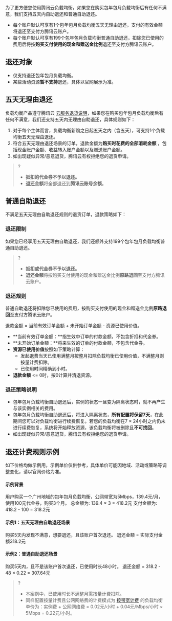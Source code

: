 为了更方便您使用腾讯云负载均衡，如果您在购买包年包月负载均衡后有任何不满意，我们支持五天内自助退还和普通自助退还。
- 每个账户默认可享有1个包年包月负载均衡五天无理由退还，支付的有效金额将退还至支付方腾讯云账户。
- 每个账户默认可享有199个包年包月负载均衡普通自助退还，扣除您已使用的费用后将按**购买支付使用的现金和赠送金比例**退还至支付方腾讯云账户。

## 退还对象
- 仅支持退还包年包月负载均衡。
- 某些活动资源**暂不支持**退还，具体以官网展示为准。

## 五天无理由退还
负载均衡产品遵守腾讯云 [云服务退货说明](https://cloud.tencent.com/document/product/555/7440)，如果您在购买包年包月负载均衡后有任何不满意，我们还支持五天内无理由自助退还，具体规则如下：
1. 对于每个主体而言，负载均衡新购之日起五天之内（含五天），可支持1个负载均衡五天无理由退还。
2. 符合五天无理由退还场景的订单，退款金额为**购买时花费的全部消耗金额** ，包括现金账户金额、收益转入账户金额以及赠送账户金额。
3. 如出现疑似异常/恶意退货，腾讯云有权拒绝您的退货申请。
>?
>- **抵扣的代金券不予以退还。**
>- **退还金额**将全部退还到**腾讯云账号余额**。

## 普通自助退还
不满足五天无理由自助退还规则的退货订单，退款策略如下：

### 退还限制
如果您已经享用五天无理由自助退还，我们还额外支持199个包年包月负载均衡普通自助退还。
>?
>- **抵扣或代金券不予以退还。**
>- **退还金额**将按购买支付使用的现金和赠送金比例**原路退回**至支付方腾讯云账户。

### 退还规则
普通自助退还将扣除您已使用的费用，按购买支付使用的现金和赠送金比例**原路退回**至支付方腾讯云账户。

退款金额 = 当前有效订单金额 + 未开始订单金额 - 资源已使用价值。
- **当前有效订单金额：**指生效中订单的付款金额，不包含折扣和代金券。
- **未开始订单金额：**将来生效的订单的付款金额，不包含代金券。
- **资源已使用价值**按照如下策略计算：
  - 发起退费当天已使用满整月按整月扣除负载均衡已使用价值，不满整月则按量计费扣除。
  - 已使用时间精确到小时。
- **退款金额** <= 0时，按0计算并清退资源。

### 退还策略说明
- 包年包月负载均衡自助退还后，实例的状态一旦变为隔离状态时，就不再产生与该实例相关的费用。
- 包年包月负载均衡自助退还后，将进入隔离状态，**所有配置将保留7天**，在此期间您可以对负载均衡进行续费恢复。若您的负载均衡在7 × 24小时之内仍未进行续费恢复，系统将开始释放资源，该负载均衡将被删除且**不可找回**。
- 如出现疑似异常/恶意退货，腾讯云有权拒绝您的退货申请。

## 退还计费规则示例
如下价格均做示例用，示例单价仅供参考，具体单价可能因地域、活动或策略等调整变化，请以官网价格为准。
#### 示例背景
用户购买一个广州地域的包年包月负载均衡，公网带宽为5Mbps，139.4元/月，使用100元代金券，购买3个月。
总金额为: 139.4 × 3 = 418.2元
支付金额为: 418.2 - 100 = 318.2元

#### 示例1：五天无理由自助退还场景
购买5天内发现不满意，想要退还，且该账户首次退还。
退还金额 = 实际支付金额318.2元

#### 示例2：普通自助退还场景
购买5天内，且不是该账户首次退还，已使用时长48小时。
退还金额 = 318.2 - 48 × 0.22 = 307.64元
>?
>- 本案例中，已使用时长不满整月需按量计费扣除。
>- 同样配置按量计费且公网网络费的计费模式为 [按带宽计费](https://cloud.tencent.com/document/product/214/42935#bandwidth) 的负载均衡单价为：实例费 + 公网网络费 = 0.02元/小时 + 0.04元/Mbps/小时 × 5Mbps = 0.22元/小时。
>

